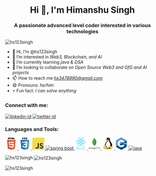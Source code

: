 <h1 align="center">Hi 👋, I'm Himanshu Singh</h1>
<h3 align="center">A passionate advanced level coder interested in various technologies</h3>

<p align="left"> <img src="https://komarev.com/ghpvc/?username=hs123singh&label=Profile%20views&color=0e75b6&style=flat" alt="hs123singh" /> </p>

- 👋 Hi, I’m @hs123singh
- 👀 I’m interested in *Web3, Blockchain, and AI*
- 🌱 I’m currently learning *java & DSA*
- 💞 I’m looking to collaborate on *Open Source Web3 and GfG and AI projects*
- 📫 How to reach me *hs3478990@gmail.com*
- 😄 Pronouns: *he/him*
- ⚡ Fun fact: *I can solve anything*

<h3 align="left">Connect with me:</h3>
<p align="left">
<a href="https://www.linkedin.com/in/your-linkedin-id" target="blank"><img align="center" src="https://cdn.jsdelivr.net/npm/simple-icons@3.0.1/icons/linkedin.svg" alt="linkedin-id" height="30" width="40" /></a>
<a href="https://twitter.com/your-twitter-id" target="blank"><img align="center" src="https://cdn.jsdelivr.net/npm/simple-icons@3.0.1/icons/twitter.svg" alt="twitter-id" height="30" width="40" /></a>
</p>

<h3 align="left">Languages and Tools:</h3>
<p align="left"> 
<a href="https://www.w3.org/html/" target="_blank"> <img src="https://raw.githubusercontent.com/devicons/devicon/master/icons/html5/html5-original-wordmark.svg" alt="html5" width="40" height="40"/> </a> 
<a href="https://www.w3schools.com/css/" target="_blank"> <img src="https://raw.githubusercontent.com/devicons/devicon/master/icons/css3/css3-original-wordmark.svg" alt="css3" width="40" height="40"/> </a> 
<a href="https://developer.mozilla.org/en-US/docs/Web/JavaScript" target="_blank"> <img src="https://raw.githubusercontent.com/devicons/devicon/master/icons/javascript/javascript-original.svg" alt="javascript" width="40" height="40"/> </a> 
<a href="https://nodejs.org" target="_blank"> <img src="https://miro.medium.com/v2/resize:fit:1100/format:webp/0*5FEJ7emIEAxZRCQF" alt="spring boot" width="40" height="40"/> </a> 
<a href="https://reactjs.org/" target="_blank"> <img src="https://raw.githubusercontent.com/devicons/devicon/master/icons/react/react-original-wordmark.svg" alt="react" width="40" height="40"/> </a> 
<a href="https://www.mongodb.com/" target="_blank"> <img src="https://raw.githubusercontent.com/devicons/devicon/master/icons/mongodb/mongodb-original-wordmark.svg" alt="mongodb" width="40" height="40"/> </a> 
<a href="https://www.linux.org/" target="_blank"> <img src="https://raw.githubusercontent.com/devicons/devicon/master/icons/linux/linux-original.svg" alt="linux" width="40" height="40"/> </a> 
<!-- <a href="https://www.cprogramming.com/" target="_blank"> <img src="https://raw.githubusercontent.com/devicons/devicon/master/icons/c/c-original.svg" alt="c" width="40" height="40"/> </a>  -->
<a href="https://www.cplusplus.com/" target="_blank"> <img src="https://raw.githubusercontent.com/devicons/devicon/master/icons/cplusplus/cplusplus-original.svg" alt="cplusplus" width="40" height="40"/> </a> 
<a href="https://www.java.org/" target="_blank"> <img src="https://cdn4.iconfinder.com/data/icons/logos-and-brands/512/181_Java_logo_logos-1024.png" alt="java" width="40" height="40"/> </a>
</p>

<p><img align="left" src="https://github-readme-stats.vercel.app/api/top-langs?username=hs123singh&show_icons=true&locale=en&layout=compact" alt="hs123singh" /></p>

<p>&nbsp;<img align="center" src="https://github-readme-stats.vercel.app/api?username=hs123singh&show_icons=true&locale=en" alt="hs123singh" /></p>

<p><img align="center" src="https://github-readme-streak-stats.herokuapp.com/?user=hs123singh&" alt="hs123singh" /></p>
